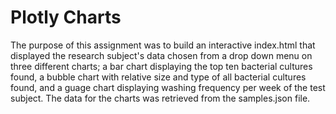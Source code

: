 # Plotly Charts
The purpose of this assignment was to build an interactive index.html that displayed the research subject's data chosen from a drop down menu on three different charts; a bar chart displaying the top ten bacterial cultures found, a bubble chart with relative size and type of all bacterial cultures found, and a guage chart displaying washing frequency per week of the test subject.  The data for the charts was retrieved from the samples.json file.
